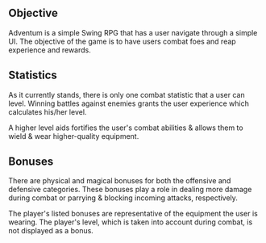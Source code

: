 ## Objective
Adventum is a simple Swing RPG that has a user navigate through a simple UI.
The objective of the game is to have users combat foes and reap experience and rewards.


## Statistics

As it currently stands, there is only one combat statistic that a user can level.
Winning battles against enemies grants the user experience which calculates his/her level.

A higher level aids fortifies the user's combat abilities & allows them to wield & wear higher-quality equipment.


## Bonuses

There are physical and magical bonuses for both the offensive and defensive categories.
These bonuses play a role in dealing more damage during combat or parrying & blocking incoming attacks, respectively.

The player's listed bonuses are representative of the equipment the user is wearing.
The player's level, which is taken into account during combat, is not displayed as a bonus.